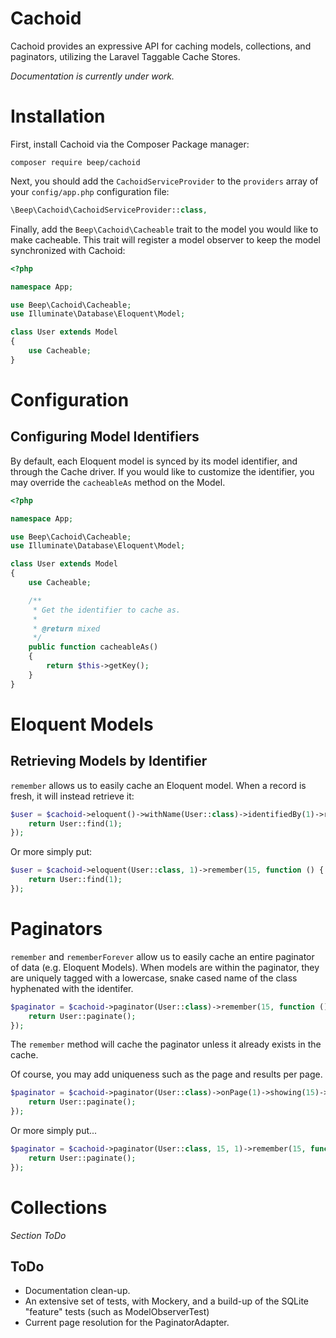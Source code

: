 Cachoid
=======
Cachoid provides an expressive API for caching models, collections, and paginators, utilizing the Laravel Taggable Cache Stores.

*Documentation is currently under work.*

# Installation

First, install Cachoid via the Composer Package manager:
```
composer require beep/cachoid
```

Next, you should add the `CachoidServiceProvider` to the `providers` array of your `config/app.php` configuration file:
```php
\Beep\Cachoid\CachoidServiceProvider::class,
```

Finally, add the `Beep\Cachoid\Cacheable` trait to the model you would like to make cacheable. This trait will register a model observer to keep the model synchronized with Cachoid:
```php
<?php

namespace App;

use Beep\Cachoid\Cacheable;
use Illuminate\Database\Eloquent\Model;

class User extends Model
{
    use Cacheable;
}
```

# Configuration

## Configuring Model Identifiers
By default, each Eloquent model is synced by its model identifier, and through the Cache driver. If you would like to customize the identifier, you may override the `cacheableAs` method on the Model.

```php
<?php

namespace App;

use Beep\Cachoid\Cacheable;
use Illuminate\Database\Eloquent\Model;

class User extends Model
{
    use Cacheable;

    /**
     * Get the identifier to cache as.
     *
     * @return mixed
     */
    public function cacheableAs()
    {
        return $this->getKey();
    }
}
```

# Eloquent Models
## Retrieving Models by Identifier
`remember` allows us to easily cache an Eloquent model. When a record is fresh, it will instead retrieve it:

```php
$user = $cachoid->eloquent()->withName(User::class)->identifiedBy(1)->remember(15, function () {
    return User::find(1);
});
```

Or more simply put:
```php
$user = $cachoid->eloquent(User::class, 1)->remember(15, function () {
    return User::find(1);
});

```

# Paginators
`remember` and `rememberForever` allow us to easily cache an entire paginator of data (e.g. Eloquent Models). When models are within the paginator, they are uniquely tagged with a lowercase, snake cased name of the class hyphenated with the identifer.
```php
$paginator = $cachoid->paginator(User::class)->remember(15, function () {
    return User::paginate();
});
```
The `remember` method will cache the paginator unless it already exists in the cache.

Of course, you may add uniqueness such as the page and results per page.


```php
$paginator = $cachoid->paginator(User::class)->onPage(1)->showing(15)->remember(15, function () {
    return User::paginate();
});
```

Or more simply put...
```php
$paginator = $cachoid->paginator(User::class, 15, 1)->remember(15, function () {
    return User::paginate();
});
```

# Collections
*Section ToDo*

## ToDo
* Documentation clean-up.
* An extensive set of tests, with Mockery, and a build-up of the SQLite "feature" tests (such as ModelObserverTest)
* Current page resolution for the PaginatorAdapter.
